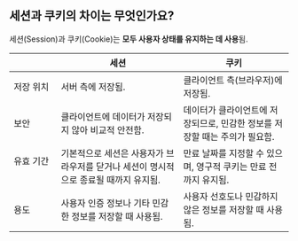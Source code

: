 ## 세션과 쿠키의 차이는 무엇인가요?

세션(Session)과 쿠키(Cookie)는 **모두 사용자 상태를 유지하는 데 사용**됨.

|                                                                              | 세션                                                                                 | 쿠키                                                                       |
| ---------------------------------------------------------------------------- | ------------------------------------------------------------------------------------ | -------------------------------------------------------------------------- |
| 저장 위치                                                                    | 서버 측에 저장됨.                                                                    | 클라이언트 측(브라우저)에 저장됨.                                          |
| 보안                                                                         | 클라이언트에 데이터가 저장되지 않아 비교적 안전함.                                   | 데이터가 클라이언트에 저장되므로, 민감한 정보를 저장할 때는 주의가 필요함. |
| 유효 기간 &nbsp;&nbsp;&nbsp;&nbsp;&nbsp;&nbsp;&nbsp;&nbsp;&nbsp;&nbsp;&nbsp; | 기본적으로 세션은 사용자가 브라우저를 닫거나 세션이 명시적으로 종료될 때까지 유지됨. | 만료 날짜를 지정할 수 있으며, 영구적 쿠키는 만료 전까지 유지됨.            |
| 용도                                                                         | 사용자 인증 정보나 기타 민감한 정보를 저장할 때 사용됨.                              | 사용자 선호도나 민감하지 않은 정보를 저장할 때 사용됨.                     |
